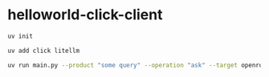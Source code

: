 # helloworld-click-client
 
```bash
uv init

uv add click litellm

uv run main.py --product "some query" --operation "ask" --target openrouter 
```
